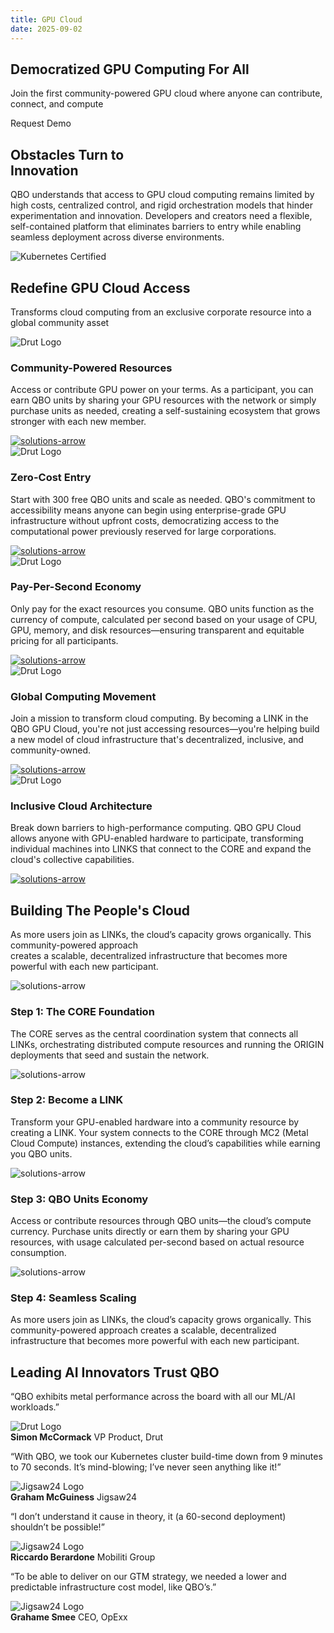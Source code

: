 ```yaml
---
title: GPU Cloud
date: 2025-09-02
---
```



<section class="industries-page GPU-cloud">
  <div class="container">
  <div class="widthh"></div>
  <div class="why-qbo-hero-content">
  <h1>Democratized GPU Computing For All</h1>
  <p>Join the first community-powered GPU cloud where anyone can contribute, connect, and compute</p>
  <a href-="#">Request Demo</a>
</div>
</div>
</section>
<section class="membership-section GPU-cloud-img-sec">
  <div class="container">
  <div class="row">

  <div class="col left">
  <h2>Obstacles Turn to <br>Innovation</h2>
  <p>QBO understands that access to GPU cloud computing remains limited by high costs, centralized control, and rigid orchestration models that hinder experimentation and innovation. Developers and creators need a flexible, self-contained platform that eliminates barriers to entry while enabling seamless deployment across diverse environments.</p>
</div>
    <div class="col right"><img src="/img/Screenshot-From-2025-05-06-04-19-27-scaled.png" alt="Kubernetes Certified">
</div>
</div>
</section>



<section class="qbo-solutions-section ai-slider-sec">
  <div class="container">
  <div class="qbo-solutions-main">
  <div class="qbo-content">
  <h2>Redefine GPU Cloud Access</h2>
  <p>Transforms cloud computing from an exclusive corporate resource into a global community asset</p>
</div>
  <div class="solutions-ctn swiper testimonial-slider">
  <div class="swiper-wrapper">
  <div class="swiper-slide testimonial-card">
  <img class="logoo" src="/img/1-3.png" alt="Drut Logo">
  <h3>Community-Powered Resources</h3>
  <p>Access or contribute GPU power on your terms. As a participant, you can earn QBO units by sharing your GPU resources with the network or simply purchase units as needed, creating a self-sustaining ecosystem that grows stronger with each new member.</p>
  <div class="solutions-image-wrapper">
  <a href="#">
  <img src="/img/solutions-arrow.svg" alt="solutions-arrow">
</a>
</div>
</div>
  <div class="swiper-slide testimonial-card">
  <img class="logoo" src="/img/2-1-1.png" alt="Drut Logo">
  <h3>Zero-Cost Entry</h3>
  <p>Start with 300 free QBO units and scale as needed. QBO's commitment to accessibility means anyone can begin using enterprise-grade GPU infrastructure without upfront costs, democratizing access to the computational power previously reserved for large corporations.</p>
  <div class="solutions-image-wrapper">
  <a href="#">
  <img src="/img/solutions-arrow.svg" alt="solutions-arrow">
</a>
</div>
</div>
  <div class="swiper-slide testimonial-card">
  <img class="logoo" src="/img/3-1.png" alt="Drut Logo">
  <h3>Pay-Per-Second Economy</h3>
  <p>Only pay for the exact resources you consume. QBO units function as the currency of compute, calculated per second based on your usage of CPU, GPU, memory, and disk resources—ensuring transparent and equitable pricing for all participants.</p>
  <div class="solutions-image-wrapper">
  <a href="#">
  <img src="/img/solutions-arrow.svg" alt="solutions-arrow">
</a>
</div>
</div>
  <div class="swiper-slide testimonial-card">
  <img class="logoo" src="/img/icons-6.png" alt="Drut Logo">
  <h3>Global Computing Movement</h3>
  <p>Join a mission to transform cloud computing. By becoming a LINK in the QBO GPU Cloud, you're not just accessing resources—you're helping build a new model of cloud infrastructure that's decentralized, inclusive, and community-owned.</p>
  <div class="solutions-image-wrapper">
  <a href="#">
  <img src="/img/solutions-arrow.svg" alt="solutions-arrow">
</a>
</div>
</div>
  <div class="swiper-slide testimonial-card">
  <img class="logoo" src="/img/icons-6.png" alt="Drut Logo">
  <h3>Inclusive Cloud Architecture</h3>
  <p>Break down barriers to high-performance computing. QBO GPU Cloud allows anyone with GPU-enabled hardware to participate, transforming individual machines into LINKS that connect to the CORE and expand the cloud's collective capabilities.</p>
  <div class="solutions-image-wrapper">
  <a href="#">
  <img src="/img/solutions-arrow.svg" alt="solutions-arrow">
</a>
</div>
</div>
</div>
  <div class="swiper-pagination">
</div>
</div>
</div>
</div>
</section>


<section class="solutions-section">
  <div class="solutions-container">
    <h2 class="solutions-title">Building The People's Cloud</h2>
    <p class="solutions-subtitle">
      As more users join as LINKs, the cloud’s capacity grows organically. This community-powered approach<br>
      creates a scalable, decentralized infrastructure that becomes more powerful with each new participant.
    </p>
    <div class="solutions-grid">
      <!-- Step 1 -->
      <div class="solutions-card">
        <div class="solutions-icon"><img src="/img/2-2.png" alt="solutions-arrow"></div>
        <h3 class="solutions-step">Step 1: The CORE Foundation</h3>
        <p class="solutions-text">
          The CORE serves as the central coordination system that connects all LINKs, orchestrating
          distributed compute resources and running the ORIGIN deployments that seed and sustain the network.
        </p>
      </div>
      <!-- Step 2 -->
      <div class="solutions-card">
        <div class="solutions-icon"><img src="/img/Group-1597878190-1.png" alt="solutions-arrow"></div>
        <h3 class="solutions-step">Step 2: Become a LINK</h3>
        <p class="solutions-text">
          Transform your GPU-enabled hardware into a community resource by creating a LINK. Your system
          connects to the CORE through MC2 (Metal Cloud Compute) instances, extending the cloud’s
          capabilities while earning you QBO units.
        </p>
      </div>
      <!-- Step 3 -->
      <div class="solutions-card">
        <div class="solutions-icon"><img src="/img/4-2.png" alt="solutions-arrow"></div>
        <h3 class="solutions-step">Step 3: QBO Units Economy</h3>
        <p class="solutions-text">
          Access or contribute resources through QBO units—the cloud’s compute currency. Purchase units
          directly or earn them by sharing your GPU resources, with usage calculated per-second based on
          actual resource consumption.
        </p>
      </div>
      <!-- Step 4 -->
      <div class="solutions-card">
        <div class="solutions-icon"><img src="/img/4-1-1.png" alt="solutions-arrow"></div>
        <h3 class="solutions-step">Step 4: Seamless Scaling</h3>
        <p class="solutions-text">
          As more users join as LINKs, the cloud’s capacity grows organically. This community-powered
          approach creates a scalable, decentralized infrastructure that becomes more powerful with each new
          participant.
        </p>
      </div>
    </div>
  </div>
</section>


<section class="testimonial-section ai-page-testimonial">
  <h2>Leading AI Innovators Trust QBO</h2>
  <div class="swiper testimonial-slider">
  <div class="swiper-wrapper">
  <div class="swiper-slide testimonial-card">
  <p>“QBO exhibits metal performance across the board with all our ML/AI workloads.”</p>
  <div class="testimonial-author">
  <img src="/img/drutt.png" alt="Drut Logo">
  <div class="testimonial_author_decs"><strong>Simon McCormack</strong>
            <span>VP Product, Drut</span></div>
</div>
</div>
  <div class="swiper-slide testimonial-card">
  <p>“With QBO, we took our Kubernetes cluster build-time down from 9 minutes to 70 seconds. It’s mind-blowing; I’ve never seen anything like it!”</p>
  <div class="testimonial-author">
  <img src="/img/jigsaw.png" alt="Jigsaw24 Logo">
  <div class="testimonial_author_decs"><strong>Graham McGuiness</strong>
            <span>Jigsaw24</span></div>
</div>
</div>
  <div class="swiper-slide testimonial-card">
  <p>“I don’t understand it cause in theory, it (a 60-second deployment) shouldn’t be possible!”</p>
  <div class="testimonial-author">
  <img src="/img/Mobiliti.png" alt="Jigsaw24 Logo">
  <div class="testimonial_author_decs"><strong>Riccardo Berardone</strong>
            <span>Mobiliti Group</span></div>
</div>
</div>
  <div class="swiper-slide testimonial-card">
  <p>“To be able to deliver on our GTM strategy, we needed a lower and predictable infrastructure cost model, like QBO’s.”</p>
  <div class="testimonial-author">
  <img src="/img/opexx-2.png" alt="Jigsaw24 Logo">
  <div class="testimonial_author_decs"><strong>Grahame Smee</strong>
            <span>CEO, OpExx</span></div>
</div>
</div>
</div>
  <div class="swiper-pagination">
</div>
</div>
</section>
